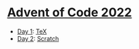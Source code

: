 # [Advent of Code 2022](https://adventofcode.com/2022/)

  * [Day 1](day01/README.md): [TeX](https://en.wikipedia.org/wiki/TeX)
  * [Day 2](day02/README.md): [Scratch](https://en.wikipedia.org/wiki/Scratch_(programming_language))
